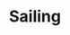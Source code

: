 ---
inv_num: 2010-068
add_credit:
url: 2010-068-sailing
title: Sailing
year: '2010'
display_year: '2010'
medium: Website
dims:
pitch: "​Fan site for Christopher Cross in Arabic"
ps:
live_url: http://firdos.angelfire.com/
youtube:
related_code:
subheading:
download:
commission:
related:
layout: things-i-made
---